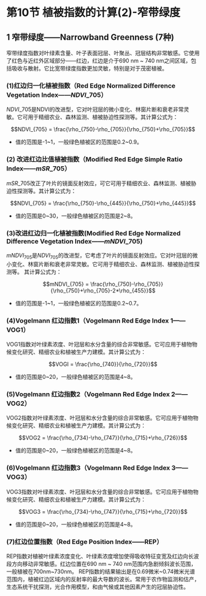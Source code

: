 # 第10节 植被指数的计算\(2\)-窄带绿度

## 1 窄带绿度——Narrowband Greenness \(7种\)

窄带绿度指数对叶绿素含量、叶子表面冠层、叶聚丛、冠层结构非常敏感。它使用了红色与近红外区域部分——红边，红边是介于690 nm ~ 740 nm之间区域，包括吸收与散射。它比宽带绿度指数更加灵敏，特别是对于茂密植被。

### \(1\)红边归一化植被指数（Red Edge Normalized Difference Vegetation Index——$NDVI\_{705}$）

$NDVI\_{705}$是NDVI的改进型，它对叶冠层的微小变化、林窗片断和衰老非常灵敏。它可用于精细农业、森林监测、植被胁迫性探测等。其计算公式为：

$$NDVI_{705} = \frac{\rho_{750}-\rho_{705}}{\rho_{750}+\rho_{705}}$$

* 值的范围是-1~1，一般绿色植被区的范围是0.2~0.9。

### \(2\) 改进红边比值植被指数（Modified Red Edge Simple Ratio Index——$mSR\_{705}$）

$mSR\_{705}$改正了叶片的镜面反射效应，可它可用于精细农业、森林监测、植被胁迫性探测等。其计算公式为：

$$NDVI_{705} = \frac{\rho_{750}-\rho_{445}}{\rho_{750}+\rho_{445}}$$

* 值的范围是0~30，一般绿色植被区的范围是2~8。

### \(3\)改进红边归一化植被指数\(Modified Red Edge Normalized Difference Vegetation Index——$mNDVI\_{705}$\)

$mNDVI_{705}$是$NDVI_{705}$的改进型，它考虑了叶片的镜面反射效应。它对叶冠层的微小变化、林窗片断和衰老非常灵敏。它可用于精细农业、森林监测、植被胁迫性探测等。 其计算公式为：

$$mNDVI_{705} = \frac{\rho_{750}-\rho_{705}}{\rho_{750}+\rho_{705}-2*\rho_{455}}$$

* 值的范围是-1~1，一般绿色植被区的范围是0.2~0.7。

### \(4\)Vogelmann 红边指数1（Vogelmann Red Edge Index 1——VOG1）

VOG1指数对叶绿素浓度、叶冠层和水分含量的综合非常敏感。它可应用于植物物候变化研究、精细农业和植被生产力建模。其计算公式为：

$$VOGI = \frac{\rho_{740}}{\rho_{720}}$$

* 值的范围是0~20，一般绿色植被区的范围是4~8。

### \(5\)Vogelmann 红边指数2（Vogelmann Red Edge Index 2——VOG2）

VOG2指数对叶绿素浓度、叶冠层和水分含量的综合非常敏感。它可应用于植物物候变化研究、精细农业和植被生产力建模。其计算公式为：

$$VOG2 = \frac{\rho_{734}-\rho_{747}}{\rho_{715}+\rho_{726}}$$

* 值的范围是0~20，一般绿色植被区的范围是4~8。

### \(6\)Vogelmann 红边指数3（Vogelmann Red Edge Index 3——VOG3）

VOG3指数对叶绿素浓度、叶冠层和水分含量的综合非常敏感。它可应用于植物物候变化研究、精细农业和植被生产力建模。其计算公式为：

$$VOG3 = \frac{\rho_{734}-\rho_{747}}{\rho_{715}+\rho_{720}}$$

* 值的范围是0~20，一般绿色植被区的范围是4~8。

### \(7\)红边位置指数（Red Edge Position Index——REP）

REP指数对植被叶绿素浓度变化、叶绿素浓度增加使得吸收特征变宽及红边向长波段方向移动非常敏感。红边位置在690 nm ~ 740 nm范围内急剧倾斜波长范围，一般植被在700nm~730nm。 REP指数的结果输出是在0.69微米~0.74微米光谱范围内，植被红边区域内的反射率的最大导数的波长。常用于农作物监测和估产，生态系统干扰探测，光合作用模型，和由气候或其他因素产生的冠层胁迫性。


